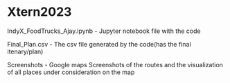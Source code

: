# Xtern2023


IndyX_FoodTrucks_Ajay.ipynb - Jupyter notebook file with the code

Final_Plan.csv - The csv file generated by the code(has the final itenary/plan)

Screenshots - Google maps Screenshots of the routes and the visualization of all places under consideration on the map
